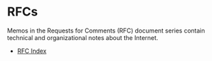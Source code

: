 # RFCs

Memos in the Requests for Comments (RFC) document series contain technical and organizational notes about the Internet.

- [RFC Index](https://www.rfc-editor.org/rfc-index.html)
